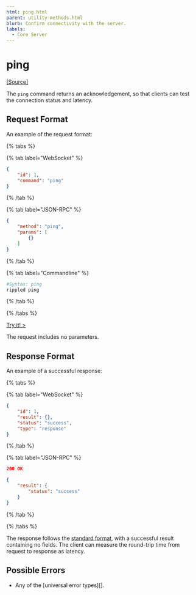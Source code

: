 ```yaml
---
html: ping.html
parent: utility-methods.html
blurb: Confirm connectivity with the server.
labels:
  - Core Server
---
```

# ping
[[Source]](https://github.com/XRPLF/rippled/blob/master/src/ripple/rpc/handlers/Ping.cpp "Source")

The `ping` command returns an acknowledgement, so that clients can test the connection status and latency.

## Request Format
An example of the request format:

{% tabs %}

{% tab label="WebSocket" %}
```json
{
    "id": 1,
    "command": "ping"
}
```
{% /tab %}

{% tab label="JSON-RPC" %}
```json
{
    "method": "ping",
    "params": [
        {}
    ]
}
```
{% /tab %}

{% tab label="Commandline" %}
```sh
#Syntax: ping
rippled ping
```
{% /tab %}

{% /tabs %}

[Try it! >](websocket-api-tool.html#ping)

The request includes no parameters.

## Response Format

An example of a successful response:

{% tabs %}

{% tab label="WebSocket" %}
```json
{
    "id": 1,
    "result": {},
    "status": "success",
    "type": "response"
}
```
{% /tab %}

{% tab label="JSON-RPC" %}
```json
200 OK

{
    "result": {
        "status": "success"
    }
}
```
{% /tab %}

{% /tabs %}

The response follows the [standard format](../../api-conventions/response-formatting.md), with a successful result containing no fields. The client can measure the round-trip time from request to response as latency.

## Possible Errors

* Any of the [universal error types][].
